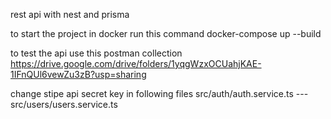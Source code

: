 rest api with nest and prisma

to start the project in docker run this command
docker-compose up --build

to test the api use this postman collection
https://drive.google.com/drive/folders/1yqgWzxOCUahjKAE-1IFnQUl6vewZu3zB?usp=sharing

change stipe api secret key in following files
src/auth/auth.service.ts --- 
src/users/users.service.ts